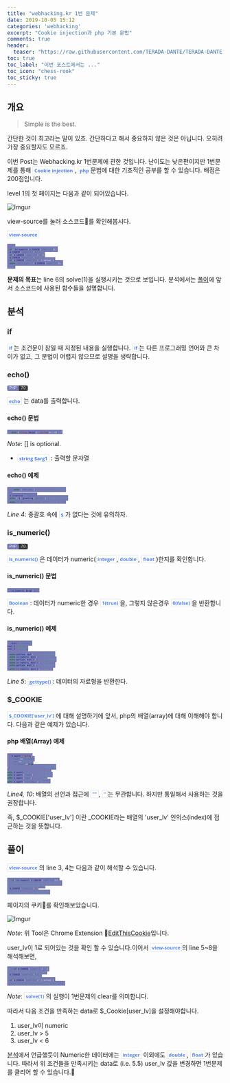 ```yaml
---
title: "webhacking.kr 1번 문제"
date: 2019-10-05 15:12
categories: 'webhacking'
excerpt: "Cookie injection과 php 기본 문법"
comments: true
header:
  teaser: "https://raw.githubusercontent.com/TERADA-DANTE/TERADA-DANTE.github.io/master/_images/teaser/webhacking_teaser.jpg"
toc: true 
toc_label: "이번 포스트에서는 ..." 
toc_icon: "chess-rook"
toc_sticky: true
---
```


## 개요
> Simple is the best.

간단한 것이 최고라는 말이 있죠. 간단하다고 해서 중요하지 않은 것은 아닙니다. 오히려 가장 중요할지도 모르죠. 

이번 Post는 Webhacking.kr 1번문제에 관한 것입니다. 난이도는 낮은편이지만 1번문제를 통해 `Cookie injection`, `php`문법에 대한 기초적인 공부를 할 수 있습니다. 배점은 200점입니다.

level 1의 첫 페이지는 다음과 같이 되어있습니다.

![Imgur](https://i.imgur.com/NLcyvSy.png)

view-source를 눌러 소스코드🧾를 확인해봅시다.

`view-source`

~~~php
...
  if(!is_numeric($_COOKIE['user_lv'])) 
  $_COOKIE['user_lv']=1;
  if($_COOKIE['user_lv']>=6) 
  $_COOKIE['user_lv']=1;
  if($_COOKIE['user_lv']>5) solve(1);
  echo "<br>level : {$_COOKIE['user_lv']}";
...
~~~

**문제의 목표**는 line 6의 solve(1)을 실행시키는 것으로 보입니다. 분석에서는 [풀이](#풀이)에 앞서 소스코드에 사용된 함수들을 설명합니다. 

## 분석

### if
`if`는 조건문이 참일 때 지정된 내용을 실행합니다. `if`는 다른 프로그래밍 언어와 큰 차이가 없고, 그 문법이 어렵지 않으므로 설명을 생략합니다.

### echo()

<a class="PHP">PHP</a><a class="PHPver">7.0</a>  

`echo` 는 data를 출력합니다.
#### echo() 문법
~~~~php
echo (string $arg1 [, string $...]);
~~~~
*Note*: [] is optional.
- `string $arg1` : 출력할 문자열

#### echo() 예제
~~~~php
  echo ("Welcome");             // Welcome
    
  $_greeting = "Hello";
  echo ("${_greeting} World!"); // Hello World!
  echo "I am", " ", 20+1;       // I am 21
~~~~
*Line 4*: 중괄호 속에 `$`가 없다는 것에 유의하자.

### is_numeric()

<a class="PHP">PHP</a><a class="PHPver">7.0</a>  

`is_numeric()`은 데이터가 numeric(`integer`,`double`, `float`)한지를 확인합니다.

#### is_numeric() 문법
~~~~php
is_numeric($arg1);
~~~~

`Boolean`: 데이터가 numeric한 경우 `1(true)`을, 그렇지 않은경우 `0(false)`을 반환합니다.

#### is_numeric() 예제
~~~php
$val = "string";
$val_2 = 2019;
$val_3 = 273.15;
  
  echo gettype($val);       // string
  echo is_numeric($val);    // 0
  echo gettype($val_2);     // integer
  echo is_numeric($val_2);  // 1
  echo gettype($val_3);     // double
  echo is_numeric($val_3);  // 1
~~~

*Line 5*: `gettype()`: 데이터의 자료형을 반환한다.

### $_COOKIE
`$_COOKIE['user_lv']`에 대해 설명하기에 앞서, php의 배열(array)에 대해 이해해야 합니다. 다음과 같은 예제가 있습니다.
#### php 배열(Array) 예제
~~~~php
$_agent = array(
    'name'=>'Terada',
    'age'=>20,
    "is_happy"=>true
);                        // 배열의 선언

echo $_agent;             // Array
echo $_agent['name'];     // Terada
echo $_agent['age'];      // 20
echo $_agent['is_happy']; // 1
~~~~
*Line4, 10*: 배열의 선언과 접근에 `""`, `''`는 무관합니다. 하지만 통일해서 사용하는 것을 권장합니다. 

즉, $_COOKIE['user_lv'] 이란 _COOKIE라는 배열의 'user_lv' 인의스(index)에 접근하는 것을 뜻합니다.

## 풀이
`view-source`의 line 3, 4는 다음과 같이 해석할 수 있습니다.
~~~~php
if(!is_numeric($_COOKIE['user_lv'])) 
//$_COOKIE라는 Array의 user_lv 요소에 접근하여 
//그 data가 numeric하지 않을 경우
  $_COOKIE['user_lv']=1;
//$_COOKIE의 user_lv을 1로 한다.
~~~~
페이지의 쿠키🍪를 확인해보았습니다.

![Imgur](https://i.imgur.com/rz9SQUZ.png)

*Note*: 위 Tool은 Chrome Extension 🍪[EditThisCookie](https://chrome.google.com/webstore/detail/editthiscookie/fngmhnnpilhplaeedifhccceomclgfbg?hl=ko)입니다.

user_lv이 1로 되어있는 것을 확인 할 수 있습니다.이어서 `view-source`의 line 5~8을 해석해보면,
~~~~php
  if($_COOKIE['user_lv']>=6) 
  // user_lv이 6보다 크거나 같으면 
  $_COOKIE['user_lv']=1;
  // user_lv을 1로 초기화한다.
  if($_COOKIE['user_lv']>5) solve(1);
  // user_lv이 5보다 크면 solve(1)을 실행한다.
~~~~
*Note*: `solve(1)`의 실행이 1번문제의 clear를 의미합니다.

따라서 다음 조건을 만족하는 data로 $_Cookie[user_lv]을 설정해야합니다.
1. user_lv이 numeric
2. user_lv > 5  
3. user_lv < 6

[분석](#분석)에서 언급했듯이 Numeric한 데이터에는 `integer` 이외에도 `double`, `float`가 있습니다. 따라서 위 조건들을 만족시키는 data로 (i.e. 5.5) user_lv 값을 변경하면 1번문제를 클리어 할 수 있습니다.💯

<style>
        .PHP {
            display: inline;
            padding-left: 5px;
            padding-right: 5px;
            padding-top: 1px;
            padding-bottom: 2px;
            font-size: 0.6em;
            text-align: center;
            background-color: #777bb3;
            color: #f8fafc;
            border-top-left-radius: 3px;
            border-bottom-left-radius: 3px;
            content: "MySQL"
        }

        .PHPver {
            display: inline;
            padding-left: 5px;
            padding-right: 5px;
            padding-top: 1px;
            padding-bottom: 2px;
            font-size: 0.6em;
            text-align: center;
            background-color: #000000c7;
            color: #f8fafc;
            border-top-right-radius: 3px;
            border-bottom-right-radius: 3px;
        }
</style>
<style>
.page h1:before {
    padding-right: 0.3em;
    color: #9ddcff;
    content: "/";
}

.page h2:before {
    padding-right: 0.3em;
    color: #9ddcff;
    content: "//";
}

.page h3:before {
    padding-right: 0.3em;
    color: #9ddcff;
    content: "///";
}

.page h4:before {
    padding-right: 0.3em;
    color: #9ddcff;
    content: "////";
}

p>code,
a>code,
li>code,
figcaption>code,
td>code {
    padding-left: 0.18rem;
    padding-right: 0.18rem;
    padding-top: 0.09rem;
    font-size: 0.8em;
    background: #fff;
    color: #5283f3;
    font-weight: bold;
    border: solid 1px #e1e4e5;
    border-radius: 0px;
    font-family: open sans,clear sans,helvetica neue,Helvetica,Arial,sans-serif;
}
</style>